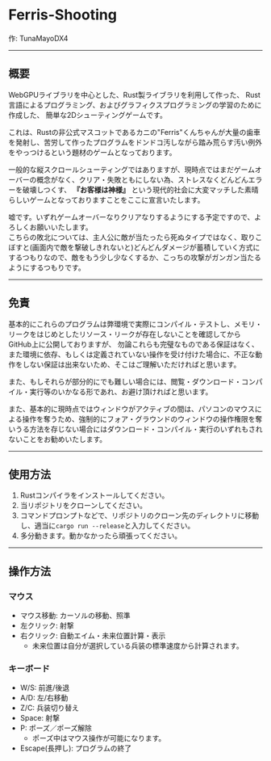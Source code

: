 # Ferris-Shooting

作: TunaMayoDX4

---

## 概要

WebGPUライブラリを中心とした、Rust製ライブラリを利用して作った、
Rust言語によるプログラミング、およびグラフィクスプログラミングの学習のために作成した、
簡単な2Dシューティングゲームです。

これは、Rustの非公式マスコットであるカニの"Ferris"くんちゃんが大量の歯車を発射し、苦労して作ったプログラムをドンドコ汚しながら踏み荒らす汚い例外をやっつけるという題材のゲームとなっております。

一般的な縦スクロールシューティングではありますが、現時点ではまだゲームオーバーの概念がなく、クリア・失敗ともにしない為、ストレスなくどんどんエラーを破壊しつくす、 **『お客様は神様』** という現代的社会に大変マッチした素晴らしいゲームとなっておりますことをここに宣言いたします。

嘘です。いずれゲームオーバーなりクリアなりするようにする予定ですので、よろしくお願いいたします。  
こちらの敗北については、主人公に敵が当たったら死ぬタイプではなく、取りこぼすと(画面内で敵を撃破しきれないと)どんどんダメージが蓄積していく方式にするつもりなので、敵をもう少し少なくするか、こっちの攻撃がガンガン当たるようにするつもりです。

---

## 免責

基本的にこれらのプログラムは弊環境で実際にコンパイル・テストし、メモリ・リークをはじめとしたリソース・リークが存在しないことを確認してからGitHub上に公開しておりますが、
勿論これらも完璧なものである保証はなく、また環境に依存、もしくは定義されていない操作を受け付けた場合に、不正な動作をしない保証は出来ないため、そこはご理解いただければと思います。

また、もしそれらが部分的にでも難しい場合には、閲覧・ダウンロード・コンパイル・実行等のいかなる形であれ、お避け頂ければと思います。

また、基本的に現時点ではウィンドウがアクティブの間は、パソコンのマウスによる操作を奪うため、強制的にフォア・グラウンドのウィンドウの操作権限を奪いうる方法を存じない場合にはダウンロード・コンパイル・実行のいずれもされないことをお勧めいたします。

---

## 使用方法

1. Rustコンパイラをインストールしてください。
2. 当リポジトリをクローンしてください。
3. コマンドプロンプトなどで、リポジトリのクローン先のディレクトリに移動し、適当に`cargo run --release`と入力してください。
4. 多分動きます。動かなかったら頑張ってください。

---

## 操作方法

### マウス

- マウス移動: カーソルの移動、照準
- 左クリック: 射撃
- 右クリック: 自動エイム・未来位置計算・表示
    - 未来位置は自分が選択している兵装の標準速度から計算されます。

### キーボード

- W/S: 前進/後退
- A/D: 左/右移動
- Z/C: 兵装切り替え
- Space: 射撃
- P: ポーズ／ポーズ解除
    - ポーズ中はマウス操作が可能になります。
- Escape(長押し): プログラムの終了